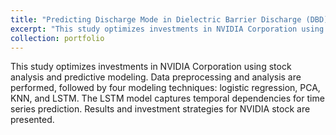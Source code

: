 ```yaml
---
title: "Predicting Discharge Mode in Dielectric Barrier Discharge (DBD) Systems using Machine Learning: Importance, Algorithms, and Perspectives"
excerpt: "This study optimizes investments in NVIDIA Corporation using stock analysis and predictive modeling. Data preprocessing and analysis are performed, followed by four modeling techniques: logistic regression, PCA, KNN, and LSTM. The LSTM model captures temporal dependencies for time series prediction. Results and investment strategies for NVIDIA stock are presented.<br/><img src='/images/dbd.png'>"
collection: portfolio
---
```


This study optimizes investments in NVIDIA Corporation using stock analysis and predictive modeling. Data preprocessing and analysis are performed, followed by four modeling techniques: logistic regression, PCA, KNN, and LSTM. The LSTM model captures temporal dependencies for time series prediction. Results and investment strategies for NVIDIA stock are presented.
